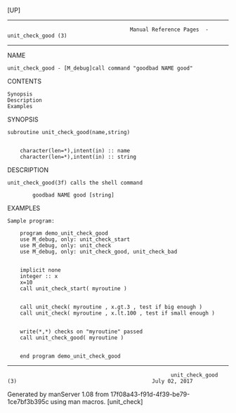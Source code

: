 [UP]

-----------------------------------------------------------------------------------------------------------------------------------
                                           Manual Reference Pages  - unit_check_good (3)
-----------------------------------------------------------------------------------------------------------------------------------
                                                                 
NAME

    unit_check_good - [M_debug]call command "goodbad NAME good"

CONTENTS

    Synopsis
    Description
    Examples

SYNOPSIS

    subroutine unit_check_good(name,string)


        character(len=*),intent(in) :: name
        character(len=*),intent(in) :: string



DESCRIPTION

    unit_check_good(3f) calls the shell command

            goodbad NAME good [string]



EXAMPLES

    Sample program:

        program demo_unit_check_good
        use M_debug, only: unit_check_start
        use M_debug, only: unit_check
        use M_debug, only: unit_check_good, unit_check_bad


        implicit none
        integer :: x
        x=10
        call unit_check_start( myroutine )


        call unit_check( myroutine , x.gt.3 , test if big enough )
        call unit_check( myroutine , x.lt.100 , test if small enough )


        write(*,*) checks on "myroutine" passed 
        call unit_check_good( myroutine )


        end program demo_unit_check_good



-----------------------------------------------------------------------------------------------------------------------------------

                                                        unit_check_good (3)                                           July 02, 2017

Generated by manServer 1.08 from 17f08a43-f91d-4f39-be79-1ce7bf3b395c using man macros.
                                                           [unit_check]
